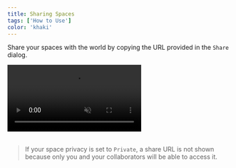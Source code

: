 ```yaml
---
title: Sharing Spaces
tags: ['How to Use']
color: 'khaki'
---
```


Share your spaces with the world by copying the URL provided in the `Share` dialog.


<video autoplay loop muted playsinline>
  <source src="https://files.kinopio.club/share.mp4">
</video>
<br/><br/>

> If your space privacy is set to `Private`, a share URL is not shown because only you and your collaborators will be able to access it.
